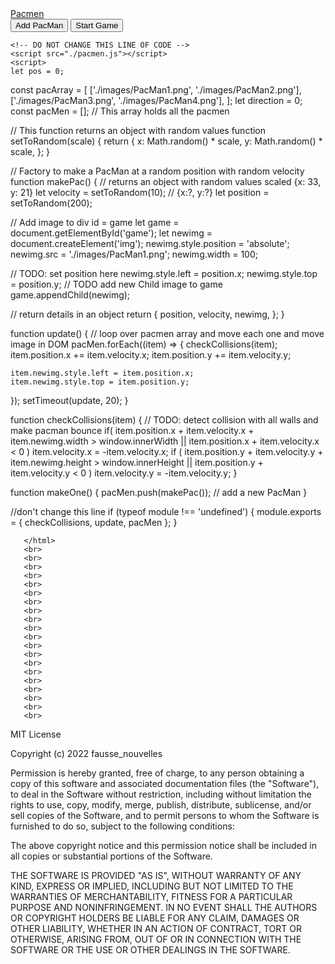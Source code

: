 <html>

<head>
   <a href="https://faussenouvelles.github.io/pacman-factory.io/"> Pacmen </a>
</head>

<body>
    <div id='game'>
        <button onclick='makeOne()' width='200' height='30'>Add PacMan</button>
        <button onclick='update()' width='200' height='30'>Start Game</button>
    </div>

    <!-- DO NOT CHANGE THIS LINE OF CODE -->
    <script src="./pacmen.js"></script>
    <script>
    let pos = 0;
const pacArray = [
  ['./images/PacMan1.png', './images/PacMan2.png'],
  ['./images/PacMan3.png', './images/PacMan4.png'],
];
let direction = 0;
const pacMen = []; // This array holds all the pacmen

// This function returns an object with random values
function setToRandom(scale) {
  return {
    x: Math.random() * scale,
    y: Math.random() * scale,
  };
}

// Factory to make a PacMan at a random position with random velocity
function makePac() {
  // returns an object with random values scaled {x: 33, y: 21}
  let velocity = setToRandom(10); // {x:?, y:?}
  let position = setToRandom(200);

  // Add image to div id = game
  let game = document.getElementById('game');
  let newimg = document.createElement('img');
  newimg.style.position = 'absolute';
  newimg.src = './images/PacMan1.png';
  newimg.width = 100;

  // TODO: set position here
newimg.style.left = position.x;
newimg.style.top = position.y;
  // TODO add new Child image to game
  game.appendChild(newimg);

  // return details in an object
  return {
    position,
    velocity,
    newimg,
  };
}

function update() {
  // loop over pacmen array and move each one and move image in DOM
  pacMen.forEach((item) => {
    checkCollisions(item);
    item.position.x += item.velocity.x;
    item.position.y += item.velocity.y;

    item.newimg.style.left = item.position.x;
    item.newimg.style.top = item.position.y;
  });
  setTimeout(update, 20);
}

function checkCollisions(item) {
  // TODO: detect collision with all walls and make pacman bounce
  if(
    item.position.x + item.velocity.x + item.newimg.width > window.innerWidth
||
    item.position.x + item.velocity.x < 0
  )
  item.velocity.x = -item.velocity.x;
  if (
    item.position.y + item.velocity.y + item.newimg.height > window.innerHeight
||
    item.position.y + item.velocity.y < 0
  )
  item.velocity.y = -item.velocity.y;
}

function makeOne() {
  pacMen.push(makePac()); // add a new PacMan
}

//don't change this line
if (typeof module !== 'undefined') {
  module.exports = { checkCollisions, update, pacMen };
}
        </script>
</body>

       </html>
       <br>
       <br>
       <br>
       <br>
       <br>
       <br>
       <br>
       <br>
       <br>
       <br>
       <br>
       <br>
       <br>
       <br>
       <br>
       <br>
       <br>
       <br>
       <br>
       <br>

MIT License

Copyright (c) 2022 fausse_nouvelles

Permission is hereby granted, free of charge, to any person obtaining a copy
of this software and associated documentation files (the "Software"), to deal
in the Software without restriction, including without limitation the rights
to use, copy, modify, merge, publish, distribute, sublicense, and/or sell
copies of the Software, and to permit persons to whom the Software is
furnished to do so, subject to the following conditions:

The above copyright notice and this permission notice shall be included in all
copies or substantial portions of the Software.

THE SOFTWARE IS PROVIDED "AS IS", WITHOUT WARRANTY OF ANY KIND, EXPRESS OR
IMPLIED, INCLUDING BUT NOT LIMITED TO THE WARRANTIES OF MERCHANTABILITY,
FITNESS FOR A PARTICULAR PURPOSE AND NONINFRINGEMENT. IN NO EVENT SHALL THE
AUTHORS OR COPYRIGHT HOLDERS BE LIABLE FOR ANY CLAIM, DAMAGES OR OTHER
LIABILITY, WHETHER IN AN ACTION OF CONTRACT, TORT OR OTHERWISE, ARISING FROM,
OUT OF OR IN CONNECTION WITH THE SOFTWARE OR THE USE OR OTHER DEALINGS IN THE
SOFTWARE.
